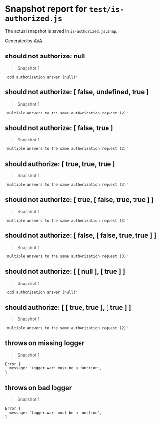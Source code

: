 # Snapshot report for `test/is-authorized.js`

The actual snapshot is saved in `is-authorized.js.snap`.

Generated by [AVA](https://avajs.dev).

## should not authorize: null

> Snapshot 1

    'odd authorization answer (null)'

## should not authorize: [ false, undefined, true ]

> Snapshot 1

    'multiple answers to the same authorization request (2)'

## should not authorize: [ false, true ]

> Snapshot 1

    'multiple answers to the same authorization request (2)'

## should authorize: [ true, true, true ]

> Snapshot 1

    'multiple answers to the same authorization request (3)'

## should not authorize: [ true, [ false, true, true ] ]

> Snapshot 1

    'multiple answers to the same authorization request (3)'

## should not authorize: [ false, [ false, true, true ] ]

> Snapshot 1

    'multiple answers to the same authorization request (3)'

## should not authorize: [ [ null ], [ true ] ]

> Snapshot 1

    'odd authorization answer (null)'

## should authorize: [ [ true, true ], [ true ] ]

> Snapshot 1

    'multiple answers to the same authorization request (2)'

## throws on missing logger

> Snapshot 1

    Error {
      message: 'logger.warn must be a function',
    }

## throws on bad logger

> Snapshot 1

    Error {
      message: 'logger.warn must be a function',
    }
